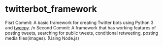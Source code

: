 # twitterbot_framework

Fisrt Commit: A basic framework for creating Twitter bots using Python 3 and [tweepy](http://www.tweepy.org). /n
Second Commit: A framework that has working features of posting tweets, searching for public tweets, conditional retweeting, posting media files(images). (Using Node.js)
